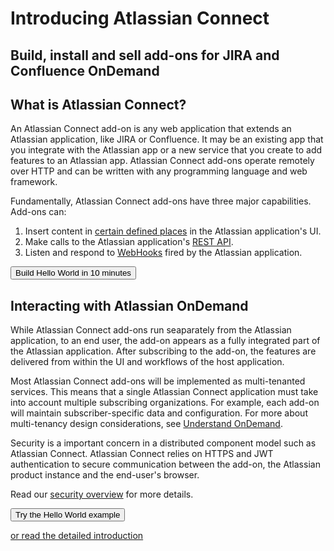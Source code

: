 <h1 class="index-heading">Introducing Atlassian Connect</h1>

<h2 class="index-heading">Build, install and sell add-ons for JIRA and Confluence OnDemand</h1>

<div class="index-video-container">
    <a href="//fast.wistia.net/embed/iframe/3e1auia2xi?popover=true" class="wistia-popover[height=540,playerColor=205081,width=960,helpers.overlay.css.backgroundColor=#000,helpers.overlay.opacity=1,padding=20]">
        <div class="inner video-thumbnail">
            <div class="playButton"></div>
        </div>
    </a>
<script charset="ISO-8859-1" src="//fast.wistia.com/assets/external/popover-v1.js"></script>
</div>


## What is Atlassian Connect?
An Atlassian Connect add-on is any web application that extends an Atlassian application, like JIRA or Confluence. It may be an existing app that you integrate with the Atlassian app or a new service that you create to add features to an Atlassian app. Atlassian Connect add-ons operate remotely over HTTP and can be written with any programming
language and web framework.

Fundamentally, Atlassian Connect add-ons have three major capabilities. Add-ons can:

1. Insert content in [certain defined places](./modules/jira/index.html) in the Atlassian application's UI.
2. Make calls to the Atlassian application's [REST API](./rest-apis/product-api-browser.html).
3. Listen and respond to [WebHooks](./modules/jira/webhooks.html) fired by the Atlassian application.

<div class="index-button">
<a href="./guides/getting-started.html"><button class="primary-cta aui-button aui-button-primary">Build Hello World in 10 minutes</button></a>
</div>


## Interacting with Atlassian OnDemand
While Atlassian Connect add-ons run seaparately from the Atlassian application, to an
end user, the add-on appears as a fully integrated part of the Atlassian application. 
After subscribing to the add-on, the features are delivered from within the UI and workflows of the host application.

Most Atlassian Connect add-ons will be implemented as multi-tenanted services. 
This means that a single Atlassian Connect application must take into account multiple subscribing organizations. 
For example, each add-on will maintain subscriber-specific data and configuration. 
For more about multi-tenancy design considerations, see [Understand OnDemand](./concepts/understanding-ondemand.html).

<div id="architecture-graphic">
</div>

Security is a important concern in a distributed component model such as Atlassian Connect. 
Atlassian Connect relies on HTTPS and JWT authentication to secure communication between the add-on, 
the Atlassian product instance and the end-user's browser.

Read our [security overview](./concepts/security.html) for more details.

<div class="closing-cta">
    <a href="./guides/getting-started.html">
        <button class="primary-cta aui-button aui-button-primary">
            Try the Hello World example
        </button>
    </a>
    <p><a href="./guides/introduction.html">or read the detailed introduction</a></p>
</div>




